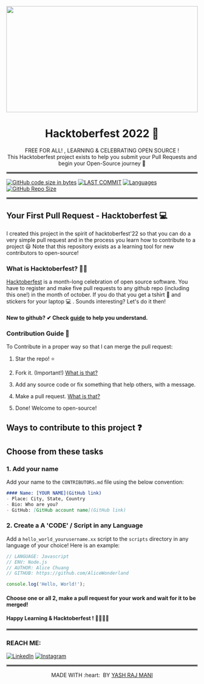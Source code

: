 
<p align="center">
    <a href="https://hacktoberfest.com/">
        <img src="https://media-exp1.licdn.com/dms/image/sync/C5627AQE-cOFQ_qr6Yw/articleshare-shrink_1280_800/0/1664878767110?e=1665496800&v=beta&t=ZY6sDLm81YuBlh2a6jut12FQWlCOout05AG_7bedgfg" width="100%" height="280px">
    </a>
</p>

<h1 align="center"> Hacktoberfest 2022 🎉</h1>

<p align="center">
 FREE FOR ALL! , LEARNING & CELEBRATING OPEN SOURCE !<br>
 This Hacktoberfest project exists to help you submit your Pull Requests and begin your Open-Source journey 🙌

</p>

<hr style="border:2px solid gray">

[![GitHub code size in bytes](https://img.shields.io/github/languages/code-size/yashrajmani/hacktoberfest-2022?style=for-the-badge)](https://github.com/yashrajmani/)
[![LAST COMMIT](https://img.shields.io/github/last-commit/yashrajmani/hacktoberfest-2022?style=for-the-badge)](https://github.com/yashrajmani/)
[![Languages](https://img.shields.io/github/languages/count/yashrajmani/hacktoberfest-2022?style=for-the-badge)](https://github.com/yashrajmani/)
[![GitHub Repo Size](https://img.shields.io/github/repo-size/yashrajmani/hacktoberfest-2022?style=for-the-badge)](https://github.com/yashrajmani/)

<hr style="border:2px solid gray">
  
## Your First Pull Request - Hacktoberfest 💻
I created this project in the spirit of hacktoberfest'22 so that you can do a very simple pull request and in the process you learn how to contribute to a project :smiley:
Note that this repository exists as a learning tool for new contributors to open-source!

### What is Hacktoberfest? 👨‍💻
[Hacktoberfest](https://hacktoberfest.com/about/) is a month-long celebration of open source software. You have to register and make five pull requests to any github repo (including this one!) in the month of october. If you do that you get a tshirt :tshirt: and stickers for your laptop :computer: . Sounds interesting? Let's do it then!
#### New to github? ✔ Check [guide](https://guides.github.com/activities/hello-world/) to help you understand.

### Contribution Guide 👀

To Contribute in a proper way so that I can merge the pull request:

1. Star the repo! :star:

2. Fork it. (Important!) [What is that?](https://help.github.com/articles/fork-a-repo/)

3. Add any source code or fix something that help others, with a message.

4. Make a pull request. [What is that?](https://help.github.com/articles/creating-a-pull-request-from-a-fork/)

5. Done! Welcome to open-source!


## Ways to contribute to this project ❓
## Choose from these tasks
### 1. Add your name
Add your name to the `CONTRIBUTORS.md` file using the below convention:

```markdown
#### Name: [YOUR NAME](GitHub link)
- Place: City, State, Country
- Bio: Who are you?
- GitHub: [GitHub account name](GitHub link)
```


### 2. Create a A 'CODE' / Script in any Language
Add a `hello_world_yourusername.xx` script to the `scripts` directory in any language of your choice! Here is an example:

```Javascript
// LANGUAGE: Javascript
// ENV: Node.js
// AUTHOR: Alice Chuang
// GITHUB: https://github.com/AliceWonderland

console.log('Hello, World!');

```

#### Choose one or all 2, make a pull request for your work and wait for it to be merged!

#### Happy Learning & Hacktoberfest ! 🎇🎇🎇🎇

<hr style="border:2px solid gray">



### REACH ME:
[![LinkedIn](https://img.shields.io/badge/LinkedIn-connect-blue.svg?logo=linkedin&logoColor=white)](https://www.linkedin.com/in/yashrajmani/) 
[![Instagram](https://img.shields.io/badge/Instagram-follow-purple.svg?logo=instagram&logoColor=white)](https://www.instagram.com/yashrajmani/)

<hr style="border:2px solid gray">

<p align="center">
	MADE WITH :heart: &nbsp;BY <a href="https://github.com/yashrajmani/">YASH RAJ MANI</a>
</p>


